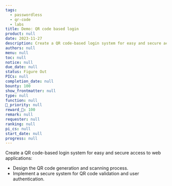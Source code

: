 ```yaml
---
tags: 
  - passwordless
  - qr-code
  - labs
title: Demo: QR code based login
product: null
date: 2023-11-27
description: Create a QR code-based login system for easy and secure access to web applications.
authors: null
menu: null
toc: null
notice: null
due_date: null
status: Figure Out
PICs: null
completion_date: null
bounty: 100
show_frontmatter: null
type: null
function: null
🔺_priority: null
reward_🧊: 100
remark: null
requester: null
ranking: null
pi_cs: null
start_date: null
progress: null
---
```


Create a QR code-based login system for easy and secure access to web applications:

* Design the QR code generation and scanning process.
* Implement a secure system for QR code validation and user authentication.